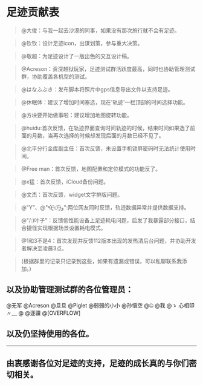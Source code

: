 # 足迹贡献表

> @大俊：与我一起去沙漠的同事，如果没有那次旅行就不会有足迹。

> @钦钦：设计足迹icon，出谋划策，参与重大决策。

> @敬超：为足迹设计了一版出色的交互设计稿。

> @Acreson：资深越狱玩家，足迹测试群活跃度最高，同时也协助管理测试群，协助覆盖各机型的测试。

> @はなふぶき：发布脚本将照片中gps信息导出文件以支持足迹。

> @休眠体：建议了增加时间塞选，现在'轨迹'一栏顶部的时间选择功能。

> @方块要开始做事啦：建议增加地图旋转功能。

> @huidu:首次反馈，在轨迹界面查询时间轨迹的时候，结束时间如果选了前面的月数，当再次选择的时候却发现后面的月数已经不见了。

> @北平分行金库副主任：首次反馈，未设置手机锁屏密码时无法统计使用时间。

> @Free man：首次反馈，地图配置和定位模式的功能反了。

> @x猛：首次反馈，iCloud备份问题。

> @文杰：首次反馈，widget文字排版问题。

> @"Y"、@"٩(˃̶͈̀௰˂̶͈́)و":两位网友同时反馈，轨迹数据异常并提供数据支持。

> @"/:)叶子"：反馈低性能设备上足迹耗电问题，启发了我暴露部分接口，结合捷径实现根据场景设置耗电模式。

> @1和3不是4：首次发现并反馈112版本出现的发热清后台问题，并协助开发者解决至凌晨3点。

>(根据群里的记录只记录到这些，如果有遗漏或错误，可以私聊联系我添加。)

## 以及协助管理测试群的各位管理员：
@无军 @Acreson @旦旦 @Piglet @弱弱的小小 @孙悟空 @🤐️ @我 @ゝ 心相印〃﹏ @                      @逐骥 @[OVERFLOW]

## 以及仍坚持使用的各位。

----

## 由衷感谢各位对足迹的支持，足迹的成长真的与你们密切相关。
